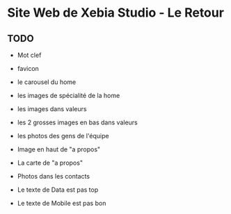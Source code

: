 Site Web de Xebia Studio - Le Retour
====================================



TODO
----

 * Mot clef
 * favicon
 * le carousel du home
 * les images de spécialité de la home
 * les images dans valeurs
 * les 2 grosses images en bas dans valeurs
 * les photos des gens de l'équipe

 * Image en haut de "a propos"
 * La carte de "a propos"
 * Photos dans les contacts

  * Le texte de Data est pas top
  * Le texte de Mobile est pas bon




